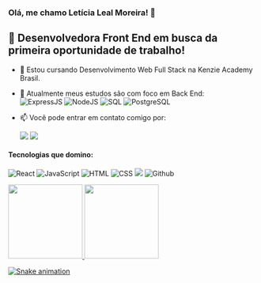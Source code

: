 ### Olá, me chamo Letícia Leal Moreira! 👋

## 🚀 Desenvolvedora Front End em busca da primeira oportunidade de trabalho!
- 💬 Estou cursando Desenvolvimento Web Full Stack na Kenzie Academy Brasil.
- 🌱 Atualmente meus estudos são com foco em Back End: <br>
    ![ExpressJS](https://img.shields.io/badge/Express.js-404D59?style=for-the-badge) ![NodeJS](https://img.shields.io/badge/Node.js-43853D?style=for-the-badge&logo=node.js&logoColor=white) ![SQL](https://img.shields.io/badge/-SQL-000?style=for-the-badge&logo=MySQL&logoColor=4479A1) ![PostgreSQL](https://img.shields.io/badge/-PostgreSQL-eee?style=for-the-badge&logo=postgresql&logoColor=0273B7)
- 📫 Vocẽ pode entrar em contato comigo por: <br>

     <a href = "mailto:lealmleticia@gmail.com"><img src="https://img.shields.io/badge/Gmail-D14836?style=for-the-badge&logo=gmail&logoColor=white" target="_blank"></a>
<a href="https://www.linkedin.com/in/leticia-leal-moreira/" target="_blank"><img src="https://img.shields.io/badge/-LinkedIn-%230077B5?style=for-the-badge&logo=linkedin&logoColor=white" target="_blank"></a>   

#### Tecnologias que domino:
![React](https://img.shields.io/badge/-React-45b8d8?style=for-the-badge&logo=react&logoColor=white) ![JavaScript](https://img.shields.io/badge/JavaScript-F7DF1E?style=for-the-badge&logo=javascript&logoColor=black) ![HTML](https://img.shields.io/badge/HTML5-E34F26?style=for-the-badge&logo=html5&logoColor=white) ![CSS](https://img.shields.io/badge/CSS-239120?&style=for-the-badge&logo=css3&logoColor=white) ![](https://img.shields.io/badge/git%20-%23F05033.svg?&style=for-the-badge&logo=git&logoColor=white)  ![Github](https://img.shields.io/badge/github%20-%23121011.svg?&style=for-the-badge&logo=github&logoColor=white)
<br>
<div>
<a href="https://github.com/letlm">
<img height="150em" src="https://github-readme-stats.vercel.app/api/top-langs/?username=letlm&layout=compact&langs_count=7&theme=dracula"/>
<img height="150em" src="https://github-readme-stats.vercel.app/api?username=letlm&show_icons=true&theme=dracula&include_all_commits=true&count_private=true"/>
</div>
  
![Snake animation](https://github.com/letlm/letlm/blob/output/github-contribution-grid-snake.svg)

